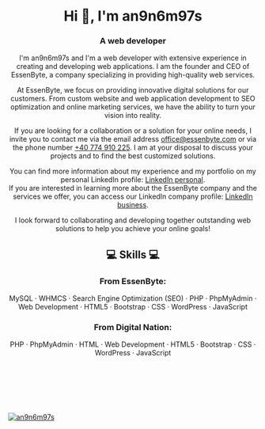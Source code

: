 <h1 align="center">Hi 👋, I'm an9n6m97s</h1>
<h3 align="center">A web developer</h3>
<div align="center">
I'm an9n6m97s and I'm a web developer with extensive experience in creating and developing web applications. I am the founder and CEO of EssenByte, a company specializing in providing high-quality web services.

At EssenByte, we focus on providing innovative digital solutions for our customers. From custom website and web application development to SEO optimization and online marketing services, we have the ability to turn your vision into reality.

If you are looking for a collaboration or a solution for your online needs, I invite you to contact me via the email address office@essenbyte.com or via the phone number <a href="https://wa.me/40774910225" >+40 774 910 225</a>. I am at your disposal to discuss your projects and to find the best customized solutions.

You can find more information about my experience and my portfolio on my personal LinkedIn profile: <a href="https://www.linkedin.com/in/lucian-mihai-lup%C8%99%C4%83-696442277/">LinkedIn personal</a>. 
<br>If you are interested in learning more about the EssenByte company and the services we offer, you can access our LinkedIn company profile: <a href="https://www.linkedin.com/company/netrun-web-services">LinkedIn business</a>.

I look forward to collaborating and developing together outstanding web solutions to help you achieve your online goals!
</div>
<section align="center">
<h2>💻 Skills 💻</h2>
<h3>From EssenByte:</h3>
<p>MySQL · WHMCS · Search Engine Optimization (SEO) · PHP · PhpMyAdmin · Web Development · HTML5 · Bootstrap · CSS · WordPress · JavaScript</pa>
<h3>From Digital Nation:</h3>
<p>PHP · PhpMyAdmin · HTML · Web Development · HTML5 · Bootstrap · CSS · WordPress · JavaScript</p>
</section>
<br><br><br><br><br>
<p align="left"> <a href="https://github.com/ryo-ma/github-profile-trophy"><img src="https://github-profile-trophy.vercel.app/?username=an9n6m97s" alt="an9n6m97s" /></a> </p>


